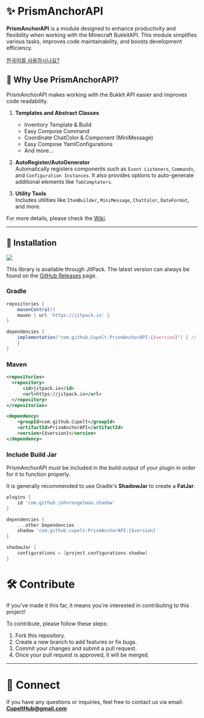 # ✨ PrismAnchorAPI

**PrismAnchorAPI** is a module designed to enhance productivity and flexibility when working with the Minecraft BukkitAPI. This module simplifies various tasks, improves code maintainability, and boosts development efficiency.

[한국어를 사용하시나요?](https://github.com/Cupelt/PrismAnchor/blob/master/README_kr.md)

## 🚀 Why Use PrismAnchorAPI?

PrismAnchorAPI makes working with the Bukkit API easier and improves code readability.

1. **Templates and Abstract Classes**  
   - Inventory Template & Build  
   - Easy Compose Command  
   - Coordinate ChatColor & Component (MiniMessage)  
   - Easy Compose YamlConfigurations  
   - And more...

2. **AutoRegister/AutoGenerator**  
   Automatically registers components such as `Event Listeners`, `Commands`, and `Configuration Instances`. It also provides options to auto-generate additional elements like `TabCompleters`.

3. **Utility Tools**  
   Includes utilities like `ItemBuilder`, `MiniMessage`, `ChatColor`, `DateFormat`, and more.

For more details, please check the [Wiki](https://github.com/Cupelt/PrismAnchor/wiki).

---

## 🔬 Installation

[![](https://jitpack.io/v/Cupelt/PrismAnchor.svg)](https://jitpack.io/#Cupelt/PrismAnchor)  

This library is available through JitPack. The latest version can always be found on the [GitHub Releases](https://github.com/Cupelt/PrismAnchor/releases/latest) page.

### Gradle

```gradle
repositories {
    mavenCentral()
    maven { url 'https://jitpack.io' }
}

dependencies {
    implementation("com.github.Cupelt:PrismAnchorAPI:{$version}") { // replace {$version} with the latest version
    }
}
```

### Maven

```xml
<repositories>
  <repository>
      <id>jitpack.io</id>
      <url>https://jitpack.io</url>
  </repository>
</repositories>

<dependency>
    <groupId>com.github.Cupelt</groupId>
    <artifactId>PrismAnchorAPI</artifactId>
    <version>{$version}</version>
</dependency>
```

### Include Build Jar
PrismAnchorAPI must be included in the build output of your plugin in order for it to function properly.

It is generally recommended to use Gradle's **ShadowJar** to create a **FatJar**.
```gradle
plugins {
    id 'com.github.johnrengelman.shadow'
}

dependencies {
    ...other Dependencies
    shadow 'com.github.cupelt:PrismAnchorAPI:{$version}'
}

shadowJar {
    configurations = [project.configurations.shadow]
}
```

# 🛠️ Contribute

If you've made it this far, it means you're interested in contributing to this project!

To contribute, please follow these steps:

1. Fork this repository.  
2. Create a new branch to add features or fix bugs.  
3. Commit your changes and submit a pull request.  
4. Once your pull request is approved, it will be merged.

---

# 🔗 Connect

If you have any questions or inquiries, feel free to contact us via email: **CupeltHub@gmail.com**
